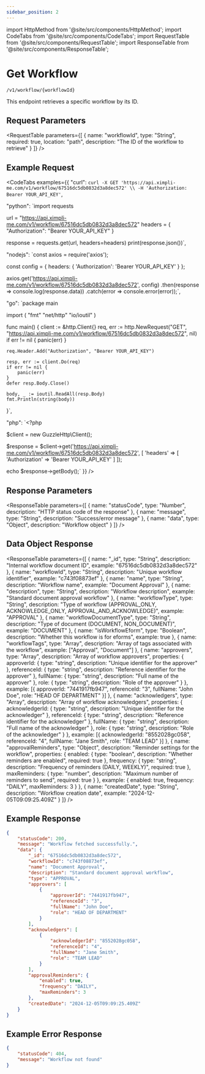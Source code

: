 ```yaml
---
sidebar_position: 2
---
```


import HttpMethod from '@site/src/components/HttpMethod';
import CodeTabs from '@site/src/components/CodeTabs';
import RequestTable from '@site/src/components/RequestTable';
import ResponseTable from '@site/src/components/ResponseTable';

# Get Workflow

<HttpMethod method="GET" /> `/v1/workflow/{workflowId}`

This endpoint retrieves a specific workflow by its ID.

## Request Parameters

<RequestTable
  parameters={[
    {
      name: "workflowId",
      type: "String",
      required: true,
      location: "path",
      description: "The ID of the workflow to retrieve"
    }
  ]}
/>

## Example Request

<CodeTabs examples={{
  "curl": `curl -X GET 'https://api.ximpli-me.com/v1/workflow/67516dc5db0832d3a8dec572' \\
-H 'Authorization: Bearer YOUR_API_KEY'`,

  "python": `import requests

url = "https://api.ximpli-me.com/v1/workflow/67516dc5db0832d3a8dec572"
headers = {
    "Authorization": "Bearer YOUR_API_KEY"
}

response = requests.get(url, headers=headers)
print(response.json())`,

  "nodejs": `const axios = require('axios');

const config = {
  headers: { 'Authorization': 'Bearer YOUR_API_KEY' }
};

axios.get('https://api.ximpli-me.com/v1/workflow/67516dc5db0832d3a8dec572', config)
  .then(response => console.log(response.data))
  .catch(error => console.error(error));`,

  "go": `package main

import (
    "fmt"
    "net/http"
    "io/ioutil"
)

func main() {
    client := &http.Client{}
    req, err := http.NewRequest("GET", "https://api.ximpli-me.com/v1/workflow/67516dc5db0832d3a8dec572", nil)
    if err != nil {
        panic(err)
    }

    req.Header.Add("Authorization", "Bearer YOUR_API_KEY")

    resp, err := client.Do(req)
    if err != nil {
        panic(err)
    }
    defer resp.Body.Close()

    body, _ := ioutil.ReadAll(resp.Body)
    fmt.Println(string(body))
}`,

  "php": `<?php

$client = new GuzzleHttp\\Client();

$response = $client->get('https://api.ximpli-me.com/v1/workflow/67516dc5db0832d3a8dec572', [
    'headers' => [
        'Authorization' => 'Bearer YOUR_API_KEY'
    ]
]);

echo $response->getBody();`
}} />

## Response Parameters

<ResponseTable
  parameters={[
    {
      name: "statusCode",
      type: "Number",
      description: "HTTP status code of the response"
    },
    {
      name: "message",
      type: "String",
      description: "Success/error message"
    },
    {
      name: "data",
      type: "Object",
      description: "Workflow object"
    }
  ]}
/>

## Data Object Response

<ResponseTable
  parameters={[
    {
      name: "_id",
      type: "String",
      description: "Internal workflow document ID",
      example: "67516dc5db0832d3a8dec572"
    },
    {
      name: "workflowId",
      type: "String",
      description: "Unique workflow identifier",
      example: "c743f08873ef"
    },
    {
      name: "name",
      type: "String",
      description: "Workflow name",
      example: "Document Approval"
    },
    {
      name: "description",
      type: "String",
      description: "Workflow description",
      example: "Standard document approval workflow"
    },
    {
      name: "workflowType",
      type: "String",
      description: "Type of workflow (APPROVAL_ONLY, ACKNOWLEDGE_ONLY, APPROVAL_AND_ACKNOWLEDGE)",
      example: "APPROVAL"
    },
    {
      name: "workflowDocumentType",
      type: "String",
      description: "Type of document (DOCUMENT, NON_DOCUMENT)",
      example: "DOCUMENT"
    },
    {
      name: "isWorkflowEform",
      type: "Boolean",
      description: "Whether this workflow is for eforms",
      example: true
    },
    {
      name: "workflowTags",
      type: "Array",
      description: "Array of tags associated with the workflow",
      example: ["Approval", "Document"]
    },
    {
      name: "approvers",
      type: "Array",
      description: "Array of workflow approvers",
      properties: {
        approverId: {
          type: "string",
          description: "Unique identifier for the approver"
        },
        referenceId: {
          type: "string",
          description: "Reference identifier for the approver"
        },
        fullName: {
          type: "string",
          description: "Full name of the approver"
        },
        role: {
          type: "string",
          description: "Role of the approver"
        }
      },
      example: [{
        approverId: "7441917fb947",
        referenceId: "3",
        fullName: "John Doe",
        role: "HEAD OF DEPARTMENT"
      }]
    },
    {
      name: "acknowledgers",
      type: "Array",
      description: "Array of workflow acknowledgers",
      properties: {
        acknowledgerId: {
          type: "string",
          description: "Unique identifier for the acknowledger"
        },
        referenceId: {
          type: "string",
          description: "Reference identifier for the acknowledger"
        },
        fullName: {
          type: "string",
          description: "Full name of the acknowledger"
        },
        role: {
          type: "string",
          description: "Role of the acknowledger"
        }
      },
      example: [{
        acknowledgerId: "8552028gc058",
        referenceId: "4",
        fullName: "Jane Smith",
        role: "TEAM LEAD"
      }]
    },
    {
      name: "approvalReminders",
      type: "Object",
      description: "Reminder settings for the workflow",
      properties: {
        enabled: {
          type: "boolean",
          description: "Whether reminders are enabled",
          required: true
        },
        frequency: {
          type: "string",
          description: "Frequency of reminders (DAILY, WEEKLY)",
          required: true
        },
        maxReminders: {
          type: "number",
          description: "Maximum number of reminders to send",
          required: true
        }
      },
      example: {
        enabled: true,
        frequency: "DAILY",
        maxReminders: 3
      }
    },
    {
      name: "createdDate",
      type: "String",
      description: "Workflow creation date",
      example: "2024-12-05T09:09:25.409Z"
    }
  ]}
/>

## Example Response

```json
{
    "statusCode": 200,
    "message": "Workflow fetched successfully.",
    "data": {
        "_id": "67516dc5db0832d3a8dec572",
        "workflowId": "c743f08873ef",
        "name": "Document Approval",
        "description": "Standard document approval workflow",
        "type": "APPROVAL",
        "approvers": [
            {
                "approverId": "7441917fb947",
                "referenceId": "3",
                "fullName": "John Doe",
                "role": "HEAD OF DEPARTMENT"
            }
        ],
        "acknowledgers": [
            {
                "acknowledgerId": "8552028gc058",
                "referenceId": "4",
                "fullName": "Jane Smith",
                "role": "TEAM LEAD"
            }
        ],
        "approvalReminders": {
            "enabled": true,
            "frequency": "DAILY",
            "maxReminders": 3
        },
        "createdDate": "2024-12-05T09:09:25.409Z"
    }
}
```

## Example Error Response

```json
{
    "statusCode": 404,
    "message": "Workflow not found"
}
``` 